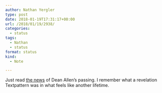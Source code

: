 ```yaml
---
author: Nathan Yergler
type: post
date: 2018-01-19T17:31:17+00:00
url: /2018/01/19/2938/
categories:
  - status
tags:
  - Nathan
  - status
format: status
kind:
  - Note

---
```

Just read [the news][1] of Dean Allen’s passing. I remember what a revelation Textpattern was in what feels like another lifetime.

 [1]: https://daringfireball.net/2018/01/dean_allen